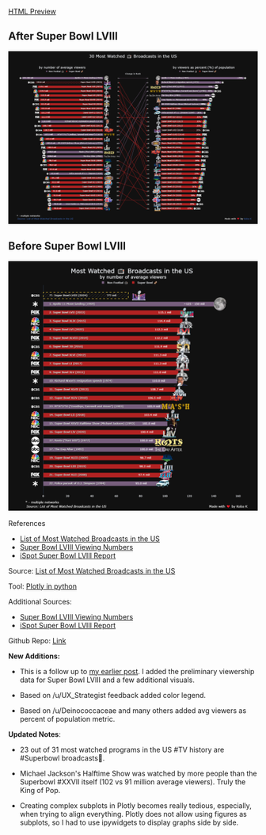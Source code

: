
[HTML Preview](https://htmlpreview.github.io/?https://raw.githubusercontent.com/KobaKhit/vizvault/main/most-watched-broadcasts/most-watched-broadcasts-us-dark.html)

## After Super Bowl LVIII
![](most-watched-broadcasts-us-2.png)

## Before Super Bowl LVIII
![](most-watched-broadcasts-us.png)

References

 - [List of Most Watched Broadcasts in the US](https://en.wikipedia.org/wiki/List_of_most_watched_television_broadcasts_in_the_United_States)
 - [Super Bowl LVIII Viewing Numbers](https://www.tvtechnology.com/news/super-bowl-lviii-wrap-up-viewing-numbers-up-paramount-stumbles)
 - [iSpot Super Bowl LVIII Report](https://www.ispot.tv/hub/super-bowl-lviii-scores-average-second-by-second-audience-of-126-6-million-viewers-across-all-linear-out-of-home-and-streaming)





Source: [List of Most Watched Broadcasts in the US](https://en.wikipedia.org/wiki/List_of_most_watched_television_broadcasts_in_the_United_States)

Tool: [Plotly in python](https://plotly.com/python/)

Additional Sources:

  - [Super Bowl LVIII Viewing Numbers](https://www.tvtechnology.com/news/super-bowl-lviii-wrap-up-viewing-numbers-up-paramount-stumbles)
  - [iSpot Super Bowl LVIII Report](https://www.ispot.tv/hub/super-bowl-lviii-scores-average-second-by-second-audience-of-126-6-million-viewers-across-all-linear-out-of-home-and-streaming)

Github Repo: [Link](https://github.com/KobaKhit/vizvault/tree/main/most-watched-broadcasts)

**New Additions:**

  - This is a follow up to [my earlier post](https://www.reddit.com/r/dataisbeautiful/comments/1aomos2/oc_most_watched_broadcasts_in_the_us_will). I added the preliminary viewership data for Super Bowl LVIII and a few additional visuals.

  - Based on /u/UX_Strategist feedback added color legend.

  - Based on /u/Deinococcaceae and many others added avg viewers as percent of population metric.

**Updated Notes**:

  - 23 out of 31 most watched programs in the US #TV history are #Superbowl broadcasts🏈.

  - Michael Jackson's Halftime Show was watched by more people than the Superbowl #XXVII itself (102 vs 91 million average viewers). Truly the King of Pop.

  - Creating complex subplots in Plotly becomes really tedious, especially, when trying to align everything. Plotly does not allow using figures as subplots, so I had to use ipywidgets to display graphs side by side.